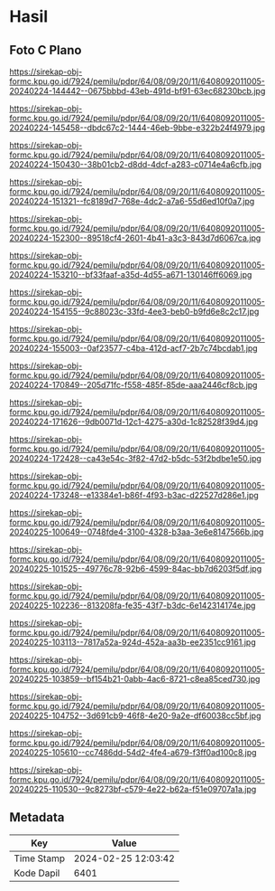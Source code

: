 # Hasil

## Foto C Plano

https://sirekap-obj-formc.kpu.go.id/7924/pemilu/pdpr/64/08/09/20/11/6408092011005-20240224-144442--0675bbbd-43eb-491d-bf91-63ec68230bcb.jpg

https://sirekap-obj-formc.kpu.go.id/7924/pemilu/pdpr/64/08/09/20/11/6408092011005-20240224-145458--dbdc67c2-1444-46eb-9bbe-e322b24f4979.jpg

https://sirekap-obj-formc.kpu.go.id/7924/pemilu/pdpr/64/08/09/20/11/6408092011005-20240224-150430--38b01cb2-d8dd-4dcf-a283-c0714e4a6cfb.jpg

https://sirekap-obj-formc.kpu.go.id/7924/pemilu/pdpr/64/08/09/20/11/6408092011005-20240224-151321--fc8189d7-768e-4dc2-a7a6-55d6ed10f0a7.jpg

https://sirekap-obj-formc.kpu.go.id/7924/pemilu/pdpr/64/08/09/20/11/6408092011005-20240224-152300--89518cf4-2601-4b41-a3c3-843d7d6067ca.jpg

https://sirekap-obj-formc.kpu.go.id/7924/pemilu/pdpr/64/08/09/20/11/6408092011005-20240224-153210--bf33faaf-a35d-4d55-a671-130146ff6069.jpg

https://sirekap-obj-formc.kpu.go.id/7924/pemilu/pdpr/64/08/09/20/11/6408092011005-20240224-154155--9c88023c-33fd-4ee3-beb0-b9fd6e8c2c17.jpg

https://sirekap-obj-formc.kpu.go.id/7924/pemilu/pdpr/64/08/09/20/11/6408092011005-20240224-155003--0af23577-c4ba-412d-acf7-2b7c74bcdab1.jpg

https://sirekap-obj-formc.kpu.go.id/7924/pemilu/pdpr/64/08/09/20/11/6408092011005-20240224-170849--205d71fc-f558-485f-85de-aaa2446cf8cb.jpg

https://sirekap-obj-formc.kpu.go.id/7924/pemilu/pdpr/64/08/09/20/11/6408092011005-20240224-171626--9db0071d-12c1-4275-a30d-1c82528f39d4.jpg

https://sirekap-obj-formc.kpu.go.id/7924/pemilu/pdpr/64/08/09/20/11/6408092011005-20240224-172428--ca43e54c-3f82-47d2-b5dc-53f2bdbe1e50.jpg

https://sirekap-obj-formc.kpu.go.id/7924/pemilu/pdpr/64/08/09/20/11/6408092011005-20240224-173248--e13384e1-b86f-4f93-b3ac-d22527d286e1.jpg

https://sirekap-obj-formc.kpu.go.id/7924/pemilu/pdpr/64/08/09/20/11/6408092011005-20240225-100649--0748fde4-3100-4328-b3aa-3e6e8147566b.jpg

https://sirekap-obj-formc.kpu.go.id/7924/pemilu/pdpr/64/08/09/20/11/6408092011005-20240225-101525--49776c78-92b6-4599-84ac-bb7d6203f5df.jpg

https://sirekap-obj-formc.kpu.go.id/7924/pemilu/pdpr/64/08/09/20/11/6408092011005-20240225-102236--813208fa-fe35-43f7-b3dc-6e142314174e.jpg

https://sirekap-obj-formc.kpu.go.id/7924/pemilu/pdpr/64/08/09/20/11/6408092011005-20240225-103113--7817a52a-924d-452a-aa3b-ee2351cc9161.jpg

https://sirekap-obj-formc.kpu.go.id/7924/pemilu/pdpr/64/08/09/20/11/6408092011005-20240225-103859--bf154b21-0abb-4ac6-8721-c8ea85ced730.jpg

https://sirekap-obj-formc.kpu.go.id/7924/pemilu/pdpr/64/08/09/20/11/6408092011005-20240225-104752--3d691cb9-46f8-4e20-9a2e-df60038cc5bf.jpg

https://sirekap-obj-formc.kpu.go.id/7924/pemilu/pdpr/64/08/09/20/11/6408092011005-20240225-105610--cc7486dd-54d2-4fe4-a679-f3ff0ad100c8.jpg

https://sirekap-obj-formc.kpu.go.id/7924/pemilu/pdpr/64/08/09/20/11/6408092011005-20240225-110530--9c8273bf-c579-4e22-b62a-f51e09707a1a.jpg


## Metadata

| Key        | Value               |
| ---------- | ------------------- |
| Time Stamp | 2024-02-25 12:03:42 |
| Kode Dapil | 6401                |



